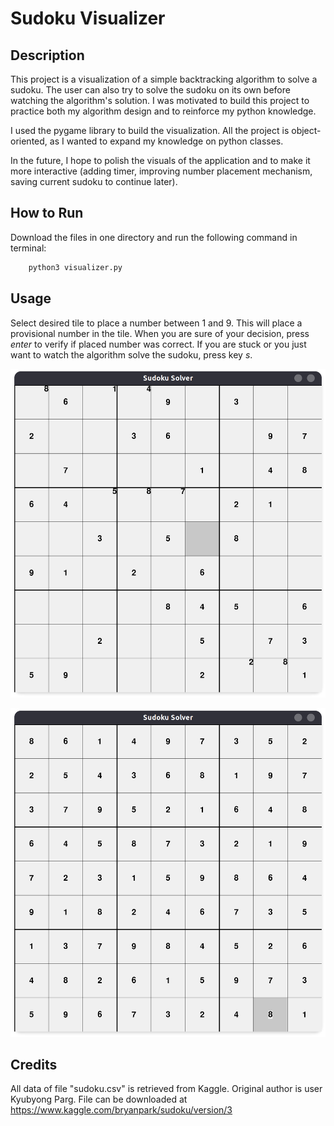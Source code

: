 # Sudoku Visualizer

## Description 

This project is a visualization of a simple backtracking algorithm to solve a sudoku. The user can also try to solve the sudoku on its own before watching the algorithm's solution. I was motivated to build this project to practice both my algorithm design and to reinforce my python knowledge. 

I used the pygame library to build the visualization. All the project is object-oriented, as I wanted to expand my knowledge on python classes.

In the future, I hope to polish the visuals of the application and to make it more interactive (adding timer, improving number placement mechanism, saving current sudoku to continue later).

## How to Run

Download the files in one directory and run the following command in terminal:

```bash
    python3 visualizer.py
```

## Usage
Select desired tile to place a number between 1 and 9. This will place a provisional number in the tile. When you are sure of your decision, press *enter* to verify if placed number was correct. If you are stuck or you just want to watch the algorithm solve the sudoku, press key *s*.

![Unsolved Soduku](assets/images/unsolved.png)

![Solved Sudoku](assets/images/solved.png
)

## Credits
All data of file "sudoku.csv" is retrieved from Kaggle. Original author is user Kyubyong Parg. File can be downloaded at
https://www.kaggle.com/bryanpark/sudoku/version/3